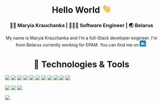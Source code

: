 <div align="center">
<h1> Hello World <img src="https://raw.githubusercontent.com/mariakravchenko/mariakravchenko/master/wave.gif" width="30px"></h1>

<div align="center">
<h3> 👩🏻 Maryia Krauchanka | 👩🏻‍💻 Software Engineer | 🌏 Belarus </h3>
</div>

My name is Maryia Krauchanka and I'm a full-Stack developer engineer. I'm from Belarus currently working for EPAM. You can find me on <a href="https://www.linkedin.com/in/maryia-krauchanka-dev/" target="_blank"> <img src="https://raw.githubusercontent.com/mariakravchenko/mariakravchenko/master/linkedin.png" width="20px"></a>.


</div>
<div align="center">
<h1> 🔧 Technologies & Tools </h1>
</div>

![](https://img.shields.io/badge/OS-Linux-informational?style=flat&logo=linux&logoColor=white&color=f59fc6)
![](https://img.shields.io/badge/OS-Windows-informational?style=flat&logo=windows&logoColor=white&color=f59fc6)
![](https://img.shields.io/badge/Editor-VSC-informational?style=flat&logo=visual-studio-code&logoColor=white&color=f59fc6)
![](https://img.shields.io/badge/Code-JavaScript-informational?style=flat&logo=javascript&logoColor=white&color=f59fc6)
![](https://img.shields.io/badge/Code-Angular-informational?style=flat&logo=angular&logoColor=white&color=f59fc6)
![](https://img.shields.io/badge/Code-Angular.js-informational?style=flat&logo=angularjs&logoColor=white&color=f59fc6)
![](https://img.shields.io/badge/Code-React-informational?style=flat&logo=react&logoColor=white&color=f59fc6)
![](https://img.shields.io/badge/Shell-Bash-informational?style=flat&logo=gnu-bash&logoColor=white&color=f59fc6)
![](https://img.shields.io/badge/Code-Node.js-informational?style=flat&logo=nodejs&logoColor=white&color=f59fc6)
![](https://img.shields.io/badge/Tools-Yarn-informational?style=flat&logo=yarn&logoColor=white&color=f59fc6)
![](https://img.shields.io/badge/Tools-npm-informational?style=flat&logo=npm&logoColor=white&color=f59fc6)

![](https://img.shields.io/badge/Tools-PostgreSQL-informational?style=flat&logo=postgresql&logoColor=white&color=f59fc6)
![](https://img.shields.io/badge/Tools-MySQL-informational?style=flat&logo=mysql&logoColor=white&color=f59fc6)
![](https://img.shields.io/badge/Tools-MongoDB-informational?style=flat&logo=mongodb&logoColor=white&color=f59fc6)

![](https://img.shields.io/badge/Tools-Docker-informational?style=flat&logo=docker&logoColor=white&color=f59fc6)
